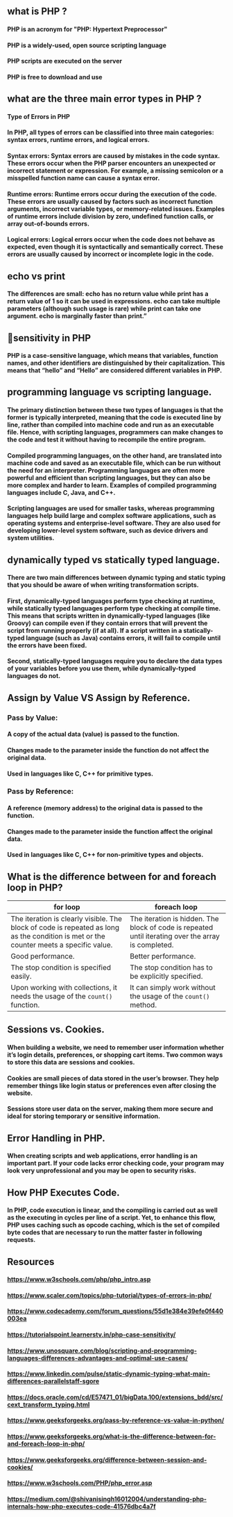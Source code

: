 ## what is PHP ?


#### PHP is an acronym for "PHP: Hypertext Preprocessor"
#### PHP is a widely-used, open source scripting language
#### PHP scripts are executed on the server
#### PHP is free to download and use

## what are the three main error types in PHP ?


#### Type of Errors in PHP
#### In PHP, all types of errors can be classified into three main categories: syntax errors, runtime errors, and logical errors.

#### Syntax errors: Syntax errors are caused by mistakes in the code syntax. These errors occur when the PHP parser encounters an unexpected or incorrect statement or expression. For example, a missing semicolon or a misspelled function name can cause a syntax error.

#### Runtime errors: Runtime errors occur during the execution of the code. These errors are usually caused by factors such as incorrect function arguments, incorrect variable types, or memory-related issues. Examples of runtime errors include division by zero, undefined function calls, or array out-of-bounds errors.

#### Logical errors: Logical errors occur when the code does not behave as expected, even though it is syntactically and semantically correct. These errors are usually caused by incorrect or incomplete logic in the code.

## echo vs print


#### The differences are small: echo has no return value while print has a return value of 1 so it can be used in expressions. echo can take multiple parameters (although such usage is rare) while print can take one argument. echo is marginally faster than print.”

## 🌟sensitivity in PHP


#### PHP is a case-sensitive language, which means that variables, function names, and other identifiers are distinguished by their capitalization. This means that “hello” and “Hello” are considered different variables in PHP.

## programming language vs scripting language.


#### The primary distinction between these two types of languages is that the former is typically interpreted, meaning that the code is executed line by line, rather than compiled into machine code and run as an executable file. Hence, with scripting languages, programmers can make changes to the code and test it without having to recompile the entire program.

#### Compiled programming languages, on the other hand, are translated into machine code and saved as an executable file, which can be run without the need for an interpreter. Programming languages are often more powerful and efficient than scripting languages, but they can also be more complex and harder to learn. Examples of compiled programming languages include C, Java, and C++.

#### Scripting languages are used for smaller tasks, whereas programming languages help build large and complex software applications, such as operating systems and enterprise-level software. They are also used for developing lower-level system software, such as device drivers and system utilities.

## dynamically typed vs statically typed language.


#### There are two main differences between dynamic typing and static typing that you should be aware of when writing transformation scripts.

#### First, dynamically-typed languages perform type checking at runtime, while statically typed languages perform type checking at compile time. This means that scripts written in dynamically-typed languages (like Groovy) can compile even if they contain errors that will prevent the script from running properly (if at all). If a script written in a statically-typed language (such as Java) contains errors, it will fail to compile until the errors have been fixed.

#### Second, statically-typed languages require you to declare the data types of your variables before you use them, while dynamically-typed languages do not.

## Assign by Value VS Assign by Reference.


### Pass by Value:
#### A copy of the actual data (value) is passed to the function.
#### Changes made to the parameter inside the function do not affect the original data.
#### Used in languages like C, C++ for primitive types.

### Pass by Reference:
#### A reference (memory address) to the original data is passed to the function.
#### Changes made to the parameter inside the function affect the original data.
#### Used in languages like C, C++ for non-primitive types and objects.

## What is the difference between for and foreach loop in PHP?


| **for loop** | **foreach loop** |
|-------------|----------------|
| The iteration is clearly visible. The block of code is repeated as long as the condition is met or the counter meets a specific value. | The iteration is hidden. The block of code is repeated until iterating over the array is completed. |
| Good performance. | Better performance. |
| The stop condition is specified easily. | The stop condition has to be explicitly specified. |
| Upon working with collections, it needs the usage of the `count()` function. | It can simply work without the usage of the `count()` method. |

## Sessions vs. Cookies.


#### When building a website, we need to remember user information whether it’s login details, preferences, or shopping cart items. Two common ways to store this data are sessions and cookies.

#### Cookies are small pieces of data stored in the user’s browser. They help remember things like login status or preferences even after closing the website.
#### Sessions store user data on the server, making them more secure and ideal for storing temporary or sensitive information.

## Error Handling in PHP.


#### When creating scripts and web applications, error handling is an important part. If your code lacks error checking code, your program may look very unprofessional and you may be open to security risks.

## How PHP Executes Code.


#### In PHP, code execution is linear, and the compiling is carried out as well as the executing in cycles per line of a script. Yet, to enhance this flow, PHP uses caching such as opcode caching, which is the set of compiled byte codes that are necessary to run the matter faster in following requests.


## Resources 

#### https://www.w3schools.com/php/php_intro.asp

#### https://www.scaler.com/topics/php-tutorial/types-of-errors-in-php/

#### https://www.codecademy.com/forum_questions/55d1e384e39efe0f440003ea

#### https://tutorialspoint.learnerstv.in/php-case-sensitivity/

#### https://www.unosquare.com/blog/scripting-and-programming-languages-differences-advantages-and-optimal-use-cases/

#### https://www.linkedin.com/pulse/static-dynamic-typing-what-main-differences-parallelstaff-sgore

#### https://docs.oracle.com/cd/E57471_01/bigData.100/extensions_bdd/src/cext_transform_typing.html

#### https://www.geeksforgeeks.org/pass-by-reference-vs-value-in-python/

#### https://www.geeksforgeeks.org/what-is-the-difference-between-for-and-foreach-loop-in-php/

#### https://www.geeksforgeeks.org/difference-between-session-and-cookies/

#### https://www.w3schools.com/PHP/php_error.asp

#### https://medium.com/@shivanisingh16012004/understanding-php-internals-how-php-executes-code-41576dbc4a7f